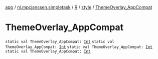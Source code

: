 [app](../../../index.md) / [nl.mpcjanssen.simpletask](../../index.md) / [R](../index.md) / [style](index.md) / [ThemeOverlay_AppCompat](.)

# ThemeOverlay_AppCompat

`static val ThemeOverlay_AppCompat: `[`Int`](https://kotlinlang.org/api/latest/jvm/stdlib/kotlin/-int/index.html)
`static val ThemeOverlay_AppCompat: `[`Int`](https://kotlinlang.org/api/latest/jvm/stdlib/kotlin/-int/index.html)
`static val ThemeOverlay_AppCompat: `[`Int`](https://kotlinlang.org/api/latest/jvm/stdlib/kotlin/-int/index.html)
`static val ThemeOverlay_AppCompat: `[`Int`](https://kotlinlang.org/api/latest/jvm/stdlib/kotlin/-int/index.html)
